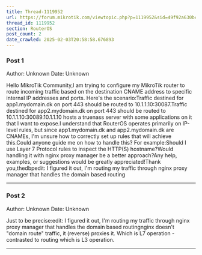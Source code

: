 ```yaml
---
title: Thread-1119952
url: https://forum.mikrotik.com/viewtopic.php?p=1119952&sid=49f92a630bc7970d8ca50523be880e8f#p1119952
thread_id: 1119952
section: RouterOS
post_count: 2
date_crawled: 2025-02-03T20:58:58.676893
---
```


### Post 1
Author: Unknown
Date: Unknown

Hello MikroTik Community,I am trying to configure my MikroTik router to route incoming traffic based on the destination CNAME address to specific internal IP addresses and ports. Here's the scenario:Traffic destined for app1.mydomain.dk on port 443 should be routed to 10.1.1.10:30087.Traffic destined for app2.mydomain.dk on port 443 should be routed to 10.1.1.10:30089.10.1.1.10 hosts a truenass server with some applications on it that I want to expose.I understand that RouterOS operates primarily on IP-level rules, but since app1.mydomain.dk and app2.mydomain.dk are CNAMEs, I'm unsure how to correctly set up rules that will achieve this.Could anyone guide me on how to handle this? For example:Should I use Layer 7 Protocol rules to inspect the HTTP(S) hostname?Would handling it with nginx proxy manager be a better approach?Any help, examples, or suggestions would be greatly appreciated!Thank you,thedbpedit: I figured it out, I'm routing my traffic through nginx proxy manager that handles the domain based routing

---
### Post 2
Author: Unknown
Date: Unknown

Just to be precise:edit: I figured it out, I'm routing my traffic through nginx proxy manager that handles the domain based routingnginx doesn't "domain route" traffic, it (reverse) proxies it. Which is L7 operation - contrasted to routing which is L3 operation.

---
